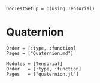 ```@meta
DocTestSetup = :(using Tensorial)
```

# Quaternion

```@index
Order = [:type, :function]
Pages = ["Quaternion.md"]
```

```@autodocs
Modules = [Tensorial]
Order   = [:type, :function]
Pages   = ["quaternion.jl"]
```
